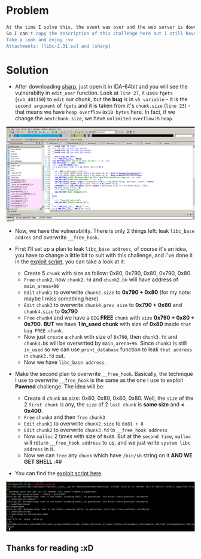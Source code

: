 # Problem

```sh
At the time I solve this, the event was over and the web server is down. 
So I can't copy the description of this challenge here but I still have these files. 
Take a look and enjoy :vv
Attachments: [libc-2.31.so] and [sharp] 
```

# Solution
- After downloading [sharp](challenge/sharp), just open it in IDA-64bit and you will see the vulnerabilty in `edit_user` function. Look at `line 27`, it uses `fgets` (`sub_401150`) to `edit` our chunk, but the **bug** is in `v5 variable` - it is the `second argument` of `fgets` and it is taken from it's `chunk.size` (`line 23`) - that means we have `heap overflow` `0x10 bytes` here. In fact, if we change the `nextchunk.size`, we have `unlimited` `overflow` in `heap`.

<img src="tmp/vuln.png">

- Now, we have the vulnerability. There is only 2 things left: leak `libc_base addres` and overwrite `__free_hook`.

- First I'll set up a plan to leak `libc_base address`, of course it's an idea, you have to change a little bit to suit with this challenge, and I've done it in the [exploit script](solve/solve.py), you can take a look at it:
	+ Create 5 `chunk` with size as follow: 0x80, 0x790, 0x80, 0x790, 0x80 
	+ `Free` `chunk2`, now `chunk2.fd` and `chunk2.bk` will have address of `main_arena+96`
	+ `Edit` `chunk1` to overwrite `chunk2.size` to **0x790 + 0x80**  (for my note: maybe I miss something here)
	+ `Edit` `chunk3` to overwrite `chunk4.prev_size` to **0x790 + 0x80** and `chunk4.size` to **0x790**
	+ `Free` `chunk4` and we have a `BIG` **FREE** `chunk` with `size` **0x790 + 0x80 + 0x790**. **BUT** we have **1 in_used chunk** with size of **0x80** inside `that big FREE chunk`.
	+ Now just `create` a `chunk` with size of `0x790`, then `chunk3.fd` and `chunk3.bk` will be overwrited by `main_arena+96`. Since `chunk3` is still `in_used` so we can use `print_database` function to leak `that address` in `chunk3.fd` out.
	+ Now we have `libc_base address`.

- Make the second plan to overwrite `__free_hook`. Basically, the technique I use to overwrite `__free_hook` is the same as the one I use to exploit **Pawned** challenge. The idea will be:
	+ Create 4 `chunk` as size: 0x80, 0x80, 0x80, 0x80. Well, the `size` of the 2 `first chunk` is any, the `size` of 2 `last chunk` is **same size** and **< 0x400**.
	+ `Free` `chunk4` and then `free` `chunk3`
	+ `Edit` `chunk1` to overwrite `chunk2.size` to `0x81 + 8`
	+ `Edit` `chunk2` to overwrite `chunk3.fd` to `__free_hook address`
	+ Now `malloc` 2 times with size of `0x80`. But at the `second time`, `malloc` will return `__free_hook address` to us, and we just write `system libc address` in it.
	+ Now we can `free` any `chunk` which have `/bin/sh` string on it **AND WE GET SHELL** :##

- You can find the [exploit script here](solve/solve.py)

<img src="tmp/done.png">

## Thanks for reading :xD
